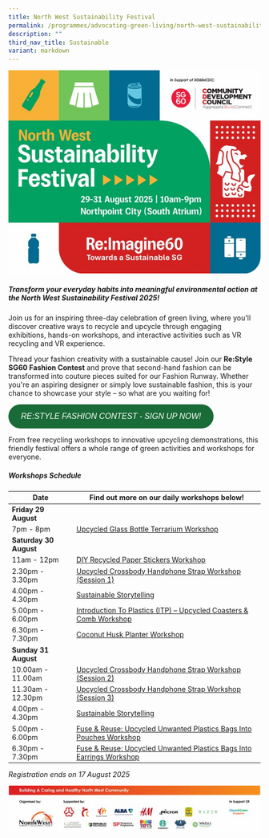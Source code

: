 ```yaml
---
title: North West Sustainability Festival
permalink: /programmes/advocating-green-living/north-west-sustainability-festival/
description: ""
third_nav_title: Sustainable
variant: markdown
---
```

![](/images/Screenshot_2025_07_15_183531.jpg)

##### **Transform your everyday habits into meaningful environmental action at the North West Sustainability Festival 2025!**

Join us for an inspiring three-day celebration of green living, where you'll discover creative ways to recycle and upcycle through engaging exhibitions, hands-on workshops, and interactive activities such as VR recycling and VR experience. 

Thread your fashion creativity with a sustainable cause! Join our **Re:Style SG60 Fashion Contest** and prove that second-hand fashion can be transformed into couture pieces suited for our Fashion Runway. Whether you're an aspiring designer or simply love sustainable fashion, this is your chance to showcase your style – so what are you waiting for!

 <a style="background: #196B37; color: #FFFFFF; padding: 15px 25px; -webkit-border-radius: 50rem; -moz-border-radius: 50rem; border-radius: 50rem; font-size: medium; font-family: Arial, 'sans-serif;'; text-decoration: none; text-transform: uppercase; min-width: 150px; display: inline-block; text-align: left; font-style: italic;" href="https://go.gov.sg/restyle-sg60-fashion-contest/">Re:Style Fashion Contest - Sign Up Now! </a>
   
From free recycling workshops to innovative upcycling demonstrations, this friendly festival offers a whole range of green activities and workshops for everyone.

##### **Workshops Schedule**

| Date |     Find out more on our daily workshops below!
| -------- | -------- |
|  **Friday 29 August**
7pm - 8pm| [Upcycled Glass Bottle Terrarium Workshop](go.gov.sg/glass-bottle-terrarium)
| **Saturday 30 August**    
11am - 12pm|    [DIY Recycled Paper Stickers Workshop](https://go.gov.sg/diy-recycling-paper-stickers)     |
|   2.30pm - 3.30pm   | [Upcycled Crossbody Handphone Strap Workshop (Session 1)](https://go.gov.sg/handphone-strap-making-session-1)   |
|   4.00pm - 4.30pm   | [Sustainable Storytelling](https://go.gov.sg/sustainability-fest-storytelling-30aug25)   |
|   5.00pm - 6.00pm   | [Introduction To Plastics (ITP) – Upcycled Coasters &amp; Comb Workshop](https://go.gov.sg/plastic-upcycling-coaster-comb)    |
|   6.30pm - 7.30pm  | [Coconut Husk Planter Workshop](https://go.gov.sg/coconut-husk-planter)   |
|   **Sunday 31 August**  
10.00am - 11.00am| [Upcycled Crossbody Handphone Strap Workshop (Session 2)](https://go.gov.sg/handphone-strap-making-session-2)  |
|  11.30am - 12.30pm    | [Upcycled Crossbody Handphone Strap Workshop (Session 3)](https://go.gov.sg/handphone-strap-making-session-3)   |
|   4.00pm - 4.30pm   | [Sustainable Storytelling](https://go.gov.sg/sustainability-fest-storytelling-31aug25)   |
|   5.00pm - 6.00pm   | [Fuse &amp; Reuse: Upcycled Unwanted Plastics Bags Into Pouches Workshop](https://go.gov.sg/fuse-and-reuse-pouch)   |
|  6.30pm - 7.30pm    | [Fuse &amp; Reuse: Upcycled Unwanted Plastics Bags Into Earrings Workshop](https://go.gov.sg/fuse-and-reuse-earrings)   |

*Registration ends on 17 August 2025*


![](/images/Screenshot_2025_07_15_184656.jpg)